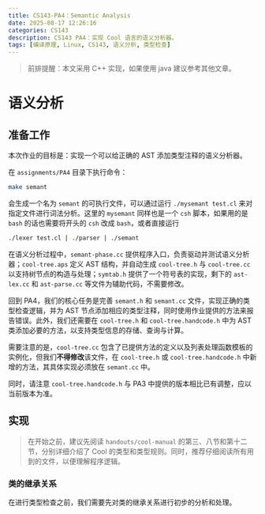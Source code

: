 ```yaml
---
title: CS143-PA4：Semantic Analysis
date: 2025-08-17 12:26:16
categories: CS143
description: CS143 PA4：实现 Cool 语言的语义分析器。
tags: [编译原理, Linux, CS143, 语义分析, 类型检查]
---
```

> 前排提醒：本文采用 C++ 实现，如果使用 java 建议参考其他文章。

# 语义分析
## 准备工作
本次作业的目标是：实现一个可以给正确的 AST 添加类型注释的语义分析器。

在 `assignments/PA4` 目录下执行命令：

```bash
make semant
```

会生成一个名为 `semant` 的可执行文件，可以通过运行 `./mysemant test.cl` 来对指定文件进行词法分析。这里的 `mysemant` 同样也是一个 `csh` 脚本，如果用的是 `bash` 的话也需要将开头的 `csh` 改成 `bash`，或者直接运行

```bash
./lexer test.cl | ./parser | ./semant
```

在语义分析过程中，`semant-phase.cc` 提供程序入口，负责驱动并测试语义分析器；`cool-tree.aps` 定义 AST 结构，并自动生成 `cool-tree.h` 与 `cool-tree.cc` 以支持树节点的构造与处理；`symtab.h` 提供了一个符号表的实现，剩下的 `ast-lex.cc` 和 `ast-parse.cc` 等文件为辅助代码，不需要修改。

回到 PA4，我们的核心任务是完善 `semant.h` 和 `semant.cc` 文件，实现正确的类型检查逻辑，并为 AST 节点添加相应的类型注释，同时使用作业提供的方法来报告错误。此外，我们还需要在 `cool-tree.h` 和 `cool-tree.handcode.h` 中为 AST 类添加必要的方法，以支持类型信息的存储、查询与计算。

需要注意的是，`cool-tree.cc` 包含了已提供方法的定义以及列表处理函数模板的实例化，但我们**不得修改**该文件，在 `cool-tree.h` 或 `cool-tree.handcode.h` 中新增的方法，其具体实现必须放在 `semant.cc` 中。

同时，请注意 `cool-tree.handcode.h` 与 PA3 中提供的版本相比已有调整，应以当前版本为准。
## 实现
> 在开始之前，建议先阅读 `handouts/cool-manual` 的第三、八节和第十二节，分别详细介绍了 Cool 的类型和类型规则。同时，推荐仔细阅读所有用到的文件，以便理解程序逻辑。

### 类的继承关系
在进行类型检查之前，我们需要先对类的继承关系进行初步的分析和处理。